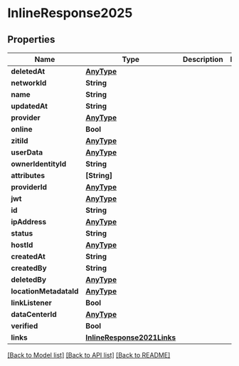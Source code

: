 # InlineResponse2025

## Properties
Name | Type | Description | Notes
------------ | ------------- | ------------- | -------------
**deletedAt** | [**AnyType**](.md) |  | 
**networkId** | **String** |  | 
**name** | **String** |  | 
**updatedAt** | **String** |  | 
**provider** | [**AnyType**](.md) |  | 
**online** | **Bool** |  | 
**zitiId** | [**AnyType**](.md) |  | 
**userData** | [**AnyType**](.md) |  | 
**ownerIdentityId** | **String** |  | 
**attributes** | **[String]** |  | 
**providerId** | [**AnyType**](.md) |  | 
**jwt** | [**AnyType**](.md) |  | 
**id** | **String** |  | 
**ipAddress** | [**AnyType**](.md) |  | 
**status** | **String** |  | 
**hostId** | [**AnyType**](.md) |  | 
**createdAt** | **String** |  | 
**createdBy** | **String** |  | 
**deletedBy** | [**AnyType**](.md) |  | 
**locationMetadataId** | [**AnyType**](.md) |  | 
**linkListener** | **Bool** |  | 
**dataCenterId** | [**AnyType**](.md) |  | 
**verified** | **Bool** |  | 
**links** | [**InlineResponse2021Links**](InlineResponse2021Links.md) |  | 

[[Back to Model list]](../README.md#documentation-for-models) [[Back to API list]](../README.md#documentation-for-api-endpoints) [[Back to README]](../README.md)


